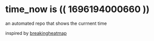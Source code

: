 # time_now is (( 1696194000660 ))

an automated repo that shows the currnent time

inspired by [breakingheatmap](https://github.com/breakingheatmap/breakingheatmap)